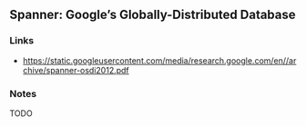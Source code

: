 ## Spanner: Google’s Globally-Distributed Database

### Links

* https://static.googleusercontent.com/media/research.google.com/en//archive/spanner-osdi2012.pdf

### Notes

TODO
